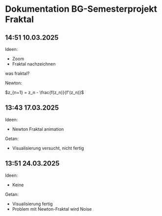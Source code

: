 # Dokumentation BG-Semesterprojekt Fraktal

## 14:51 10.03.2025

Ideen:

- Zoom
- Fraktal nachzeichnen

was fraktal?

Newton:

$z_{n+1} = z_n - \frac{f(z_n)}{f'(z_n)}$

## 13:43 17.03.2025

Ideen:

- Newton Fraktal animation

Getan:

- Visualisierung versucht, nicht fertig

## 13:51 24.03.2025

Ideen:

- Keine

Getan:

- Visualisierung fertig
- Problem mit Newton-Fraktal wird Noise